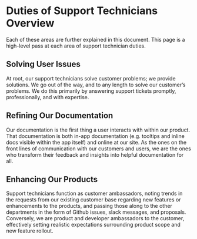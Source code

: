 
# Duties of Support Technicians Overview
Each of these areas are further explained in this document. This page is a high-level pass at each area of support technician duties. 

## Solving User Issues
At root, our support technicians solve customer problems; we provide solutions. We go out of the way, and to any length to solve our customer’s problems. We do this primarily by answering support tickets promptly, professionally, and with expertise.
## Refining Our Documentation
Our documentation is the first thing a user interacts with within our product. That documentation is both in-app documentation (e.g. tooltips and inline docs visible within the app itself) and online at our site. As the ones on the front lines of communication with our customers and users, we are the ones who transform their feedback and insights into helpful documentation for all.  
## Enhancing Our Products
Support technicians function as customer ambassadors, noting trends in the requests from our existing customer base regarding new features or enhancements to the products, and passing those along to the other departments in the form of Github issues, slack messages, and proposals. Conversely, we are product and developer ambassadors to the customer, effectively setting realistic expectations surrounding product scope and new feature rollout.
